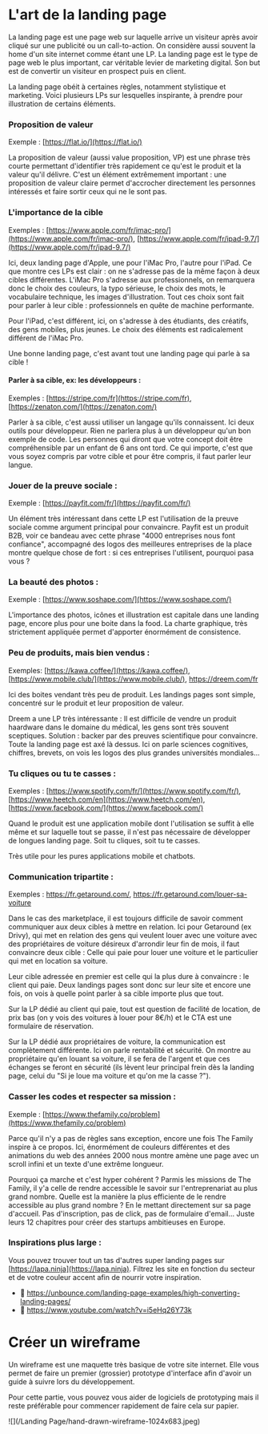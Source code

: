# L'art de la landing page



La landing page est une page web sur laquelle arrive un visiteur après avoir cliqué sur une publicité ou un call-to-action. On considère aussi souvent la home d'un site internet comme étant une LP. La landing page est le type de page web le plus important, car véritable levier de marketing digital. Son but est de convertir un visiteur en prospect puis en client. 

La landing page obéit à certaines règles, notamment stylistique et marketing. Voici plusieurs LPs sur lesquelles inspirante, à prendre pour illustration de certains éléments. 

### Proposition de valeur

Exemple : [https://flat.io/](https://flat.io/)

La proposition de valeur (aussi value proposition, VP) est une phrase très courte permettant d'identifier très rapidement ce qu'est le produit et la valeur qu'il délivre. C'est un élément extrêmement important : une proposition de valeur claire permet d'accrocher directement les personnes intéressés et faire sortir ceux qui ne le sont pas.

### L'importance de la cible

Exemples : [https://www.apple.com/fr/imac-pro/](https://www.apple.com/fr/imac-pro/), [https://www.apple.com/fr/ipad-9.7/](https://www.apple.com/fr/ipad-9.7/)

Ici, deux landing page d'Apple, une pour l'iMac Pro, l'autre pour l'iPad. Ce que montre ces LPs est clair : on ne s'adresse pas de la même façon à deux cibles différentes. 
L'iMac Pro s'adresse aux professionnels, on remarquera donc le choix des couleurs, la typo sérieuse, le choix des mots, le vocabulaire technique, les images d'illustration. Tout ces choix sont fait pour parler à leur cible : professionnels en quête de machine performante.

Pour l'iPad, c'est différent, ici, on s'adresse à des étudiants, des créatifs, des gens mobiles, plus jeunes. Le choix des éléments est radicalement différent de l'iMac Pro.

Une bonne landing page, c'est avant tout une landing page qui parle à sa cible ! 

#### Parler à sa cible, ex: les développeurs :

Exemples : [https://stripe.com/fr](https://stripe.com/fr), [https://zenaton.com/](https://zenaton.com/)

Parler à sa cible, c'est aussi utiliser un langage qu'ils connaissent. Ici deux outils pour développeur. Rien ne parlera plus à un développeur qu'un bon exemple de code. Les personnes qui diront que votre concept doit être compréhensible par un enfant de 6 ans ont tord. Ce qui importe, c'est que vous soyez compris par votre cible et pour être compris, il faut parler leur langue. 

### Jouer de la preuve sociale :

Exemple : [https://payfit.com/fr/](https://payfit.com/fr/)

Un élément très intéressant dans cette LP est l'utilisation de la preuve sociale comme argument principal pour convaincre. Payfit est un produit B2B, voir ce bandeau avec cette phrase "4000 entreprises nous font confiance", accompagné des logos des meilleures entreprises de la place montre quelque chose de fort : si ces entreprises l'utilisent, pourquoi pasa vous ? 

### La beauté des photos : 

Exemple : [https://www.soshape.com/](https://www.soshape.com/)

L'importance des photos, icônes et illustration est capitale dans une landing page, encore plus pour une boite dans la food. La charte graphique, très strictement appliquée permet d'apporter énormément de consistence. 



### Peu de produits, mais bien vendus :

Exemples: [https://kawa.coffee/](https://kawa.coffee/), [https://www.mobile.club/](https://www.mobile.club/), https://dreem.com/fr

Ici des boites vendant très peu de produit. Les landings pages sont simple, concentré sur le produit et leur proposition de valeur. 

Dreem a une LP très intéressante : Il est difficile de vendre un produit haardware dans le domaine du médical, les gens sont très souvent sceptiques. Solution : backer par des preuves scientifique pour convaincre. Toute la landing page est axé là dessus. Ici on parle sciences cognitives, chiffres, brevets, on vois les logos des plus grandes universités mondiales...

### Tu cliques ou tu te casses :

Exemples : [https://www.spotify.com/fr/](https://www.spotify.com/fr/), [https://www.heetch.com/en](https://www.heetch.com/en), [https://www.facebook.com/](https://www.facebook.com/)

Quand le produit est une application mobile dont l'utilisation se suffit à elle même et sur laquelle tout se passe, il n'est pas nécessaire de développer de longues landing page. Soit tu cliques, soit tu te casses. 

Très utile pour les pures applications mobile et chatbots. 

### Communication tripartite : 

Exemples : https://fr.getaround.com/, https://fr.getaround.com/louer-sa-voiture

Dans le cas des marketplace, il est toujours difficile de savoir comment communiquer aux deux cibles à mettre en relation. Ici pour Getaround (ex Drivy), qui met en relation des gens qui veulent louer avec une voiture avec des propriétaires de voiture désireux d'arrondir leur fin de mois, il faut convaincre deux cible : Celle qui paie pour louer une voiture et le particulier qui met en location sa voiture. 

Leur cible adressée en premier est celle qui la plus dure à convaincre : le client qui paie. Deux landings pages sont donc sur leur site et encore une fois, on vois à quelle point parler à sa cible importe plus que tout. 

Sur la LP dédié au client qui paie, tout est question de facilité de location, de prix bas (on y vois des voitures à louer pour 8€/h) et le CTA est une formulaire de réservation.

Sur la LP dédié aux propriétaires de voiture, la communication est complètement différente. Ici on parle rentabilité et sécurité. On montre au propriétaire qu'en louant sa voiture, il se fera de l'argent et que ces échanges se feront en sécurité (ils lèvent leur principal frein dès la landing page, celui du "Si je loue ma voiture et qu'on me la casse ?").

### Casser les codes et respecter sa mission : 

Exemple : [https://www.thefamily.co/problem](https://www.thefamily.co/problem)

Parce qu'il n'y a pas de règles sans exception, encore une fois The Family inspire à ce propos. Ici, énormément de couleurs différentes et des animations du web des années 2000 nous montre amène une page avec un scroll infini et un texte d'une extrême longueur.

Pourquoi ça marche et c'est hyper cohérent ? Parmis les missions de The Family, il y'a celle de rendre accessible le savoir sur l'entreprenariat au plus grand nombre. Quelle est la manière la plus efficiente de le rendre accessible au plus grand nombre ? En le mettant directement sur sa page d'accueil. Pas d'inscription, pas de click, pas de formulaire d'email... Juste leurs 12 chapitres pour créer des startups ambitieuses en Europe. 

### Inspirations plus large : 

Vous pouvez trouver tout un tas d'autres super landing pages sur [https://lapa.ninja](https://lapa.ninja). Filtrez les site en fonction du secteur et de votre couleur accent afin de nourrir votre inspiration. 

- 📝 https://unbounce.com/landing-page-examples/high-converting-landing-pages/
- 🎥 https://www.youtube.com/watch?v=i5eHq26Y73k

# Créer un wireframe

Un wireframe est une maquette très basique de votre site internet. Elle vous permet de faire un premier (grossier) prototype d'interface afin d'avoir un guide à suivre lors du développement. 

Pour cette partie, vous pouvez vous aider de logiciels de prototyping mais il reste préférable pour commencer rapidement de faire cela sur papier. 

![](/Landing Page/hand-drawn-wireframe-1024x683.jpeg)
